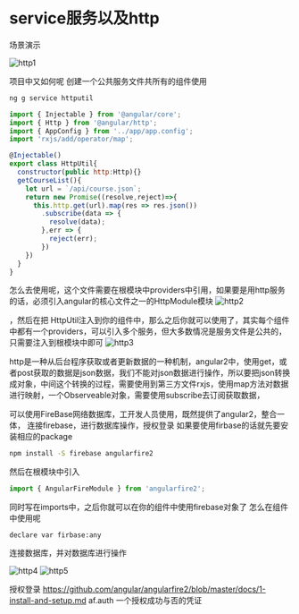 # service服务以及http
场景演示

![http1](/study/Angular/http/http1.png)

项目中又如何呢
创建一个公共服务文件共所有的组件使用 
```bash
ng g service httputil
```
```js
import { Injectable } from '@angular/core';
import { Http } from '@angular/http';
import { AppConfig } from '../app/app.config';
import 'rxjs/add/operator/map';

@Injectable()
export class HttpUtil{
  constructor(public http:Http){}
  getCourseList(){
    let url = `/api/course.json`;
    return new Promise((resolve,reject)=>{
      this.http.get(url).map(res => res.json())
        .subscribe(data => {
          resolve(data);
        },err => {
          reject(err);
        })
    })
  }
}
```

怎么去使用呢，这个文件需要在根模块中providers中引用，如果要是用http服务的话，必须引入angular的核心文件之一的HttpModule模块
![http2](/study/Angular/http/http2.png)

，然后在把 HttpUtil注入到你的组件中，那么之后你就可以使用了，其实每个组件中都有一个providers，可以引入多个服务，但大多数情况是服务文件是公共的，只需要注入到根模块中即可
![http3](/study/Angular/http/http3.png)


http是一种从后台程序获取或者更新数据的一种机制，angular2中，使用get，或者post获取的数据是json数据，我们不能对json数据进行操作，所以要把json转换成对象，中间这个转换的过程，需要使用到第三方文件rxjs，使用map方法对数据进行映射，一个Observeable对象，需要使用subscribe去订阅获取数据，

可以使用FireBase网络数据库，工开发人员使用，既然提供了angular2，整合一体，
连接firebase，进行数据库操作，授权登录
如果要使用firbase的话就先要安装相应的package
```bash
npm install -S firebase angularfire2
```

然后在根模块中引入 
```js
import { AngularFireModule } from 'angularfire2';
```
同时写在imports中，之后你就可以在你的组件中使用firebase对象了
怎么在组件中使用呢
```js{1}
declare var firbase:any
```
连接数据库，并对数据库进行操作

![http4](/study/Angular/http/http4.png)
![http5](/study/Angular/http/http5.png)



授权登录  https://github.com/angular/angularfire2/blob/master/docs/1-install-and-setup.md
af.auth  一个授权成功与否的凭证